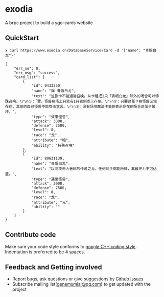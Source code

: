 # exodia
A brpc project to build a ygo-cards website

## QuickStart
```text
❯ curl https://www.exodia.cn/DatabaseService/Card -d '{"name": "青眼白龙"}'

{
    "err_no": 0,
    "err_msg": "success",
    "card_list": [
        {
            "id": 9433350,
            "name": "罪 青眼白龙",
            "text": "这张卡不能通常召唤。从卡组把1只「青眼白龙」除外的场合可以特殊召唤。\r\n①：「罪」怪兽在场上只能有1只表侧表示存在。\r\n②：只要这张卡在怪兽区域存在，其他的自己怪兽不能攻击宣言。\r\n③：没有场地魔法卡表侧表示存在的场合这张卡破坏。",
            "type": "效果怪兽",
            "attack": 3000,
            "defense": 2500,
            "level": 8,
            "race": "龙",
            "attribute": "暗",
            "ability": "特殊召唤"
        },
        {
            "id": 89631139,
            "name": "青眼白龙",
            "text": "以高攻击力著称的传说之龙。任何对手都能粉碎，其破坏力不可估量。",
            "type": "通常怪兽",
            "attack": 3000,
            "defense": 2500,
            "level": 8,
            "race": "龙",
            "attribute": "光",
            "ability": ""
        }
    ]
}
```
## Contribute code
Make sure your code style conforms to [google C++ coding style](https://google.github.io/styleguide/cppguide.html). Indentation is preferred to be 4 spaces.
## Feedback and Getting involved
- Report bugs, ask questions or give suggestions by [Github Issues](https://github.com/MumiaiGene/exodia/issues)
- Subscribe mailing list(genemumiai@qq.com) to get updated with the project
